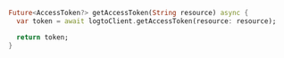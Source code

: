```dart title="lib/main.dart"
Future<AccessToken?> getAccessToken(String resource) async {
  var token = await logtoClient.getAccessToken(resource: resource);

  return token;
}
```
